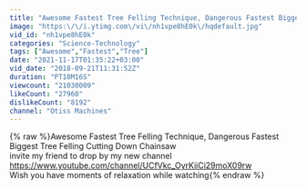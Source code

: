 ```yaml
---
title: "Awesome Fastest Tree Felling Technique, Dangerous Fastest Biggest Tree Felling Cutting Down Chainsaw"
image: "https:\/\/i.ytimg.com\/vi\/nh1vpe8hE0k\/hqdefault.jpg"
vid_id: "nh1vpe8hE0k"
categories: "Science-Technology"
tags: ["Awesome","Fastest","Tree"]
date: "2021-11-17T01:35:22+03:00"
vid_date: "2018-09-21T11:31:52Z"
duration: "PT10M16S"
viewcount: "21030009"
likeCount: "27960"
dislikeCount: "8192"
channel: "Otiss Machines"
---
```

{% raw %}Awesome Fastest Tree Felling Technique, Dangerous Fastest Biggest Tree Felling Cutting Down Chainsaw<br />invite my friend to drop by my new channel <a rel="nofollow" target="blank" href="https://www.youtube.com/channel/UCfVkc_OyrKiiCi29moX09rw">https://www.youtube.com/channel/UCfVkc_OyrKiiCi29moX09rw</a><br />Wish you have moments of relaxation while watching{% endraw %}
